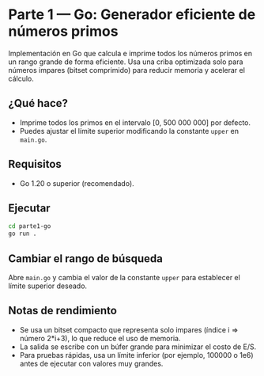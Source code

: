 # Parte 1 — Go: Generador eficiente de números primos

Implementación en Go que calcula e imprime todos los números primos en un rango grande de forma eficiente. Usa una criba optimizada solo para números impares (bitset comprimido) para reducir memoria y acelerar el cálculo.

## ¿Qué hace?
- Imprime todos los primos en el intervalo [0, 500 000 000] por defecto.
- Puedes ajustar el límite superior modificando la constante `upper` en `main.go`.

## Requisitos
- Go 1.20 o superior (recomendado).

## Ejecutar
```bash
cd parte1-go
go run .
```

## Cambiar el rango de búsqueda
Abre `main.go` y cambia el valor de la constante `upper` para establecer el límite superior deseado.

## Notas de rendimiento
- Se usa un bitset compacto que representa solo impares (índice i => número 2*i+3), lo que reduce el uso de memoria.
- La salida se escribe con un búfer grande para minimizar el costo de E/S.
- Para pruebas rápidas, usa un límite inferior (por ejemplo, 100000 o 1e6) antes de ejecutar con valores muy grandes.

